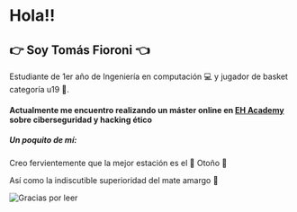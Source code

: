 # Hola!!
## :point_right: Soy Tomás Fioroni :point_left:
Estudiante de 1er año de Ingeniería en computación :computer: y jugador de basket categoría u19 :basketball:.

#### Actualmente me encuentro realizando un máster online en __[EH Academy](https://academy.ehacking.net)__ sobre ciberseguridad y hacking ético

##### Un poquito de mí:
Creo fervientemente que la mejor estación es el :fallen_leaf: Otoño :fallen_leaf:

Así como la indiscutible superioridad del mate amargo :mate:


![Gracias por leer](https://64.media.tumblr.com/a72a6c1904de1cc30885651470e95da5/eb3b121c17e5263a-ab/s1280x1920/f42559dd34eb254dfe7b13a075a2108d5ac297bb.png)
